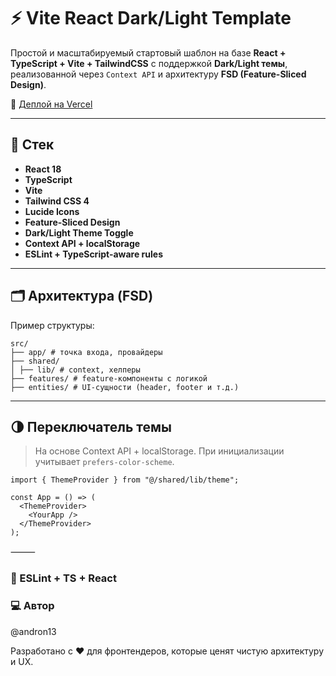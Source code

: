 # ⚡ Vite React Dark/Light Template

Простой и масштабируемый стартовый шаблон на базе **React + TypeScript + Vite + TailwindCSS** с поддержкой **Dark/Light темы**, реализованной через `Context API` и архитектуру **FSD (Feature-Sliced Design)**.

🔗 [Деплой на Vercel](https://vite-react-darklight.vercel.app/)

---

## 🚀 Стек

- **React 18**
- **TypeScript**
- **Vite**
- **Tailwind CSS 4**
- **Lucide Icons**
- **Feature-Sliced Design**
- **Dark/Light Theme Toggle**
- **Context API + localStorage**
- **ESLint + TypeScript-aware rules**

---

## 🗂️ Архитектура (FSD)

Пример структуры:

```
src/
├── app/ # точка входа, провайдеры
├── shared/
│ ├── lib/ # context, хелперы
├── features/ # feature-компоненты с логикой
├── entities/ # UI-сущности (header, footer и т.д.)
```

---

## 🌗 Переключатель темы

> На основе Context API + localStorage. При инициализации учитывает `prefers-color-scheme`.

```tsx
import { ThemeProvider } from "@/shared/lib/theme";

const App = () => (
  <ThemeProvider>
    <YourApp />
  </ThemeProvider>
);
```

⸻

### 🧩 ESLint + TS + React

### ‍💻 Автор

@andron13

Разработано с ❤️ для фронтендеров, которые ценят чистую архитектуру и UX.
